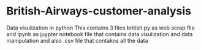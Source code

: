 # British-Airways-customer-analysis
Data visulization in python
This contains 3 files british.py as web scrap file and ipynb as juypter notebook file that contains data visulization and data manipulation and also .csv file that contakns all the data
